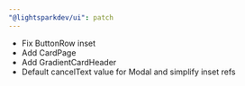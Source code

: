 ```yaml
---
"@lightsparkdev/ui": patch
---
```


- Fix ButtonRow inset
- Add CardPage
- Add GradientCardHeader
- Default cancelText value for Modal and simplify inset refs
